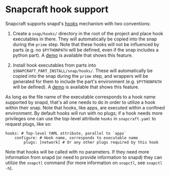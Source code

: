 # Snapcraft hook support

Snapcraft supports snapd's [hooks][1] mechanism with two conventions:

1. Create a `snap/hooks/` directory in the root of the project and place hook
   executables in there. They will automatically be copied into the snap during
   the `prime` step. Note that these hooks will not be influenced by parts (e.g.
   no `$PYTHONPATH` will be defined, even if the snap includes a python part).
   A [demo][2] is available that shows this feature.

2. Install hook executables from parts into
   `$SNAPCRAFT_PART_INSTALL/snap/hooks/`. These will automatically be copied
   into the snap during the `prime` step, and wrappers will be generated for
   them to include the part's environment (e.g. `$PYTHONPATH` will be defined).
   A [demo][3] is available that shows this feature.

As long as the file name of the executable corresponds to a hook name supported
by snapd, that's all one needs to do in order to utilize a hook within their
snap. Note that hooks, like apps, are executed within a confined environment. By
default hooks will run with no plugs; if a hook needs more privileges one can
use the top-level attribute `hooks` in `snapcraft.yaml` to request plugs, like
so:

    hooks: # Top-level YAML attribute, parallel to `apps`
        configure: # Hook name, corresponds to executable name
            plugs: [network] # Or any other plugs required by this hook

Note that hooks will be called with no parameters. If they need more information
from snapd (or need to provide information to snapd) they can utilize the
`snapctl` command (for more information on `snapctl`, see `snapctl -h`).

[1]: https://github.com/snapcore/snapd/wiki/hooks
[2]: https://github.com/snapcore/snapcraft/tree/master/demos/hooks
[3]: https://github.com/snapcore/snapcraft/tree/master/demos/pyhooks
